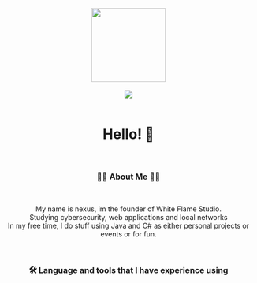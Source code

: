 <div align="center">
  <img height="150" src="https://avatars.githubusercontent.com/xNexusACS?v=4"  />
</div>

</br>

<div align="center">
  <img src="https://komarev.com/ghpvc/?username=xNexusACS&style=for-the-badge"  />
</div>

</br>

<h1 align="center">Hello! 👋</h1>

</br>

<h3 align="center">👩‍💻  About Me 👩‍💻</h3>

</br>

<p align="center">My name is nexus, im the founder of White Flame Studio.</br>Studying cybersecurity, web applications and local networks</br>In my free time, I do stuff using Java and C# as either personal projects or events or for fun.</p>

</br>

<h3 align="center">🛠 Language and tools that I have experience using</h3>
